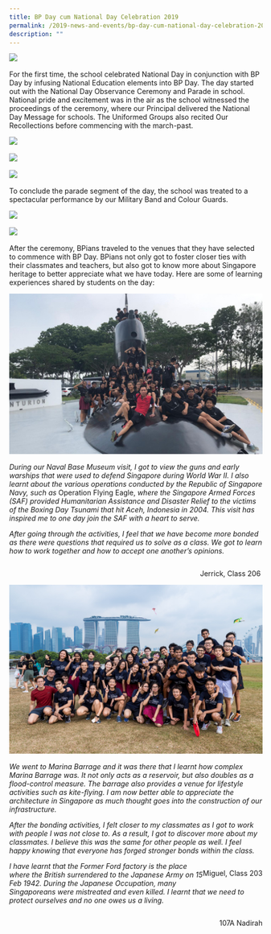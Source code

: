 ```yaml
---
title: BP Day cum National Day Celebration 2019
permalink: /2019-news-and-events/bp-day-cum-national-day-celebration-2019
description: ""
---
```

![](/images/NDP%202019%20-%201.jpeg) 

For the first time, the school celebrated National Day in conjunction with BP Day by infusing National Education elements into BP Day. The day started out with the National Day Observance Ceremony and Parade in school. National pride and excitement was in the air as the school witnessed the proceedings of the ceremony, where our Principal delivered the National Day Message for schools. The Uniformed Groups also recited Our Recollections before commencing with the march-past.

  

![](/images/NDP%202019%20-%202.jpeg)

  

![](/images/NDP%202019%20-%209.jpeg)

  

![](/images/NDP%202019%20-%206.jpeg)

  

To conclude the parade segment of the day, the school was treated to a spectacular performance by our Military Band and Colour Guards.

  
![](/images/NDP%202019%20-%207.jpeg)

![](/images/NDP%202019%20-%208.jpeg) 

After the ceremony, BPians traveled to the venues that they have selected to commence with BP Day. BPians not only got to foster closer ties with their classmates and teachers, but also got to know more about Singapore heritage to better appreciate what we have today. Here are some of learning experiences shared by students on the day:  

  

![](/images/BP%20Day%20206%20Resized.jpeg)

  

_During our Naval Base Museum visit, I got to view the guns and early warships that were used to defend Singapore during World War II. I also learnt about the various operations conducted by the Republic of Singapore Navy, such as_ Operation Flying Eagle, _where the Singapore Armed Forces (SAF) provided Humanitarian Assistance and Disaster Relief to the victims of the Boxing Day Tsunami that hit Aceh, Indonesia in 2004. This visit has inspired me to one day join the SAF with a heart to serve._ 

_After going through the activities, I feel that we have become more bonded as there were questions that required us to solve as a class. We got to learn how to work together and how to accept one another’s opinions._ 

<div>
	<div style="float: right">
		<p>Jerrick, Class 206 </p>
	</div>
</div>

<br>

![](/images/BP%20Day%20203-min.jpeg)
  

_We went to Marina Barrage and it was there that I learnt how complex Marina Barrage was. It not only acts as a reservoir, but also doubles as a flood-control measure. The barrage also provides a venue for lifestyle activities such as kite-flying. I am now better able to appreciate the architecture in Singapore as much thought goes into the construction of our infrastructure._

_After the bonding activities, I felt closer to my classmates as I got to work with people I was not close to. As a result, I got to discover more about my classmates. I believe this was the same for other people as well. I feel happy knowing that everyone has forged stronger bonds within the class._ 

  

<div>
	<div style="float: right">
		<p>Miguel, Class 203</p>
	</div>
</div>

  

_I have learnt that the Former Ford factory is the place where the British surrendered to the Japanese Army on 15 Feb 1942. During the Japanese Occupation, many Singaporeans were mistreated and even killed. I learnt that we need to protect ourselves and no one owes us a living._

  
<div>
	<div style="float: right">
		<p>107A Nadirah</p>
	</div>
</div>